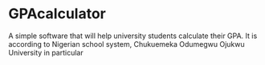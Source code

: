 # GPAcalculator
A simple software that will help university students calculate their GPA. It is according to Nigerian school system, Chukuemeka Odumegwu Ojukwu University in particular
